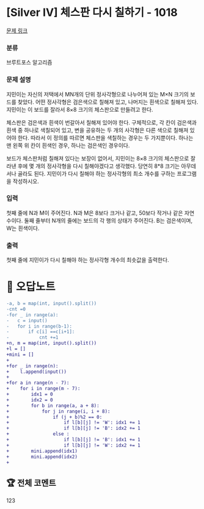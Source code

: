 # [Silver IV] 체스판 다시 칠하기 - 1018 

[문제 링크](https://www.acmicpc.net/problem/1018) 

### 분류

브루트포스 알고리즘

### 문제 설명

<p>지민이는 자신의 저택에서 MN개의 단위 정사각형으로 나누어져 있는 M×N 크기의 보드를 찾았다. 어떤 정사각형은 검은색으로 칠해져 있고, 나머지는 흰색으로 칠해져 있다. 지민이는 이 보드를 잘라서 8×8 크기의 체스판으로 만들려고 한다.</p>

<p>체스판은 검은색과 흰색이 번갈아서 칠해져 있어야 한다. 구체적으로, 각 칸이 검은색과 흰색 중 하나로 색칠되어 있고, 변을 공유하는 두 개의 사각형은 다른 색으로 칠해져 있어야 한다. 따라서 이 정의를 따르면 체스판을 색칠하는 경우는 두 가지뿐이다. 하나는 맨 왼쪽 위 칸이 흰색인 경우, 하나는 검은색인 경우이다.</p>

<p>보드가 체스판처럼 칠해져 있다는 보장이 없어서, 지민이는 8×8 크기의 체스판으로 잘라낸 후에 몇 개의 정사각형을 다시 칠해야겠다고 생각했다. 당연히 8*8 크기는 아무데서나 골라도 된다. 지민이가 다시 칠해야 하는 정사각형의 최소 개수를 구하는 프로그램을 작성하시오.</p>

### 입력 

 <p>첫째 줄에 N과 M이 주어진다. N과 M은 8보다 크거나 같고, 50보다 작거나 같은 자연수이다. 둘째 줄부터 N개의 줄에는 보드의 각 행의 상태가 주어진다. B는 검은색이며, W는 흰색이다.</p>

### 출력 

 <p>첫째 줄에 지민이가 다시 칠해야 하는 정사각형 개수의 최솟값을 출력한다.</p>



#  🚀  오답노트 

```diff
-a, b = map(int, input().split())
-cnt =0
-for _ in range(a):
-	c = input()
-	for i in range(b-1):
-		if c[i] ==c[i+1]:
-			cnt +=1
+n, m = map(int, input().split())
+l = []
+mini = []
+
+for _ in range(n):
+    l.append(input())
+
+for a in range(n - 7):
+    for i in range(m - 7):
+        idx1 = 0
+        idx2 = 0
+        for b in range(a, a + 8):
+            for j in range(i, i + 8):           
+                if (j + b)%2 == 0:
+                    if l[b][j] != 'W': idx1 += 1  
+                    if l[b][j] != 'B': idx2 += 1
+                else :
+                    if l[b][j] != 'B': idx1 += 1
+                    if l[b][j] != 'W': idx2 += 1
+        mini.append(idx1)             
+        mini.append(idx2)            
+

```


 ## 🏆 전체 코멘트 

123